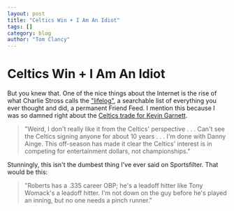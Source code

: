 ```yaml
---
layout: post
title: "Celtics Win + I Am An Idiot"
tags: []
category: blog
author: "Tom Clancy"
---
```


# Celtics Win + I Am An Idiot

But you knew that. One of the nice things about the Internet is the rise of what Charlie Stross calls the <a href="http://www.antipope.org/charlie/blog-static/2007/05/shaping_the_future.html" target="_blank">"lifelog"</a>, a searchable list of everything you ever thought and did, a permanent Friend Feed. I mention this because I was so damned right about the <a href="http://www.sportsfilter.com/comments.cfm/8951" target="_blank">Celtics trade for Kevin Garnett</a>.
<blockquote>"Weird, I don't really like it from the Celtics' perspective . . . Can't see the Celtics signing anyone for about 10 years . . . I'm done with Danny Ainge. This off-season has made it clear the Celtics' interest is in competing for entertainment dollars, not championships."</blockquote>

Stunningly, this isn't the dumbest thing I've ever said on Sportsfilter. That would be this:
<blockquote>"Roberts has a .335 career OBP; he's a leadoff hitter like Tony Womack's a leadoff hitter. I'm not down on the guy before he's played an inning, but no one needs a pinch runner."</blockquote>

<object width="425" height="344"><param name="movie" value="http://www.youtube.com/v/jEvepm86rDM&hl=en"></param><embed src="http://www.youtube.com/v/jEvepm86rDM&hl=en" type="application/x-shockwave-flash" width="425" height="344"></embed></object>

